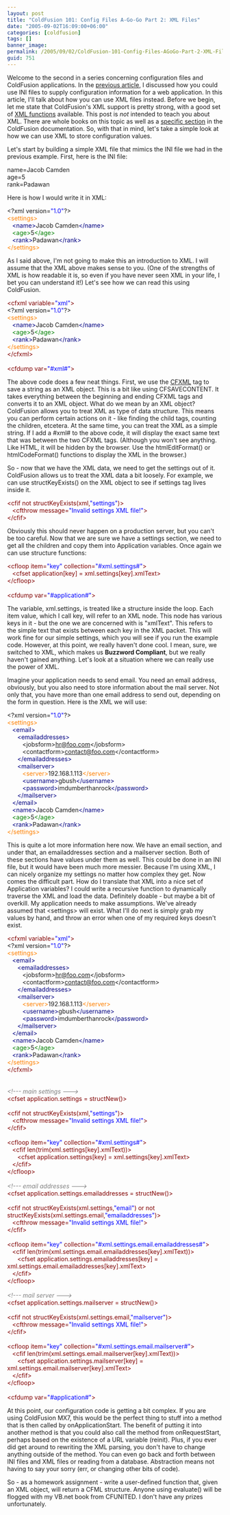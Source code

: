 ```yaml
---
layout: post
title: "ColdFusion 101: Config Files A-Go-Go Part 2: XML Files"
date: "2005-09-02T16:09:00+06:00"
categories: [coldfusion]
tags: []
banner_image: 
permalink: /2005/09/02/ColdFusion-101-Config-Files-AGoGo-Part-2-XML-Files
guid: 751
---
```


Welcome to the second in a series concerning configuration files and ColdFusion applications. In the <a href="http://ray.camdenfamily.com/index.cfm/2005/8/26/ColdFusion-101-Config-Files-AGoGo">previous article</a>, I discussed how you could use INI files to supply configuration information for a web application. In this article, I'll talk about how you can use XML files instead. Before we begin, let me state that ColdFusion's XML support is pretty strong, with a good set of <a href="http://livedocs.macromedia.com/coldfusion/7/htmldocs/00000372.htm">XML functions</a> available. This post is <i>not</i> intended to teach you about XML. There are whole books on this topic as well as a <a href="http://livedocs.macromedia.com/coldfusion/7/htmldocs/00001505.htm">specific section</a> in the ColdFusion documentation. So, with that in mind, let's take a simple look at how we can use XML to store configuration values.

Let's start by building a simple XML file that mimics the INI  file we had in the previous example. First, here is the INI file:

<div class="code">name=Jacob Camden<br>
age=5<br>
rank=Padawan</div>

Here is how I would write it in XML:

<div class="code">&lt;?xml version=<FONT COLOR=BLUE>"1.0"</FONT>?&gt;<br>
<FONT COLOR=NAVY><FONT COLOR=FF8000>&lt;settings&gt;</FONT></FONT><br>
&nbsp;&nbsp;&nbsp;<FONT COLOR=NAVY>&lt;name&gt;</FONT>Jacob Camden<FONT COLOR=NAVY>&lt;/name&gt;</FONT><br>
&nbsp;&nbsp;&nbsp;<FONT COLOR=GREEN>&lt;age&gt;</FONT>5<FONT COLOR=GREEN>&lt;/age&gt;</FONT><br>
&nbsp;&nbsp;&nbsp;<FONT COLOR=NAVY>&lt;rank&gt;</FONT>Padawan<FONT COLOR=NAVY>&lt;/rank&gt;</FONT><br>
<FONT COLOR=NAVY><FONT COLOR=FF8000>&lt;/settings&gt;</FONT></FONT></div>

As I said above, I'm not going to make this an introduction to XML. I will assume that the XML above makes sense to you. (One of the strengths of XML is how readable it is, so even if you have never seen XML in your life, I bet you can understand it!) Let's see how we can read this using ColdFusion.

<div class="code"><FONT COLOR=MAROON>&lt;cfxml variable=<FONT COLOR=BLUE>"xml"</FONT>&gt;</FONT><br>
&lt;?xml version=<FONT COLOR=BLUE>"1.0"</FONT>?&gt;<br>
<FONT COLOR=NAVY><FONT COLOR=FF8000>&lt;settings&gt;</FONT></FONT><br>
&nbsp;&nbsp;&nbsp;<FONT COLOR=NAVY>&lt;name&gt;</FONT>Jacob Camden<FONT COLOR=NAVY>&lt;/name&gt;</FONT><br>
&nbsp;&nbsp;&nbsp;<FONT COLOR=GREEN>&lt;age&gt;</FONT>5<FONT COLOR=GREEN>&lt;/age&gt;</FONT><br>
&nbsp;&nbsp;&nbsp;<FONT COLOR=NAVY>&lt;rank&gt;</FONT>Padawan<FONT COLOR=NAVY>&lt;/rank&gt;</FONT><br>
<FONT COLOR=NAVY><FONT COLOR=FF8000>&lt;/settings&gt;</FONT></FONT><br>
<FONT COLOR=MAROON>&lt;/cfxml&gt;</FONT><br>
<br>
<FONT COLOR=MAROON>&lt;cfdump var=<FONT COLOR=BLUE>"#xml#"</FONT>&gt;</FONT></div>

The above code does a few neat things. First, we use the <a href="http://livedocs.macromedia.com/coldfusion/7/htmldocs/00000352.htm">CFXML</a> tag to save a string as an XML object. This is a bit like using CFSAVECONTENT. It takes everything between the beginning and ending CFXML tags and converts it to an XML object. What do we mean by an XML object? ColdFusion allows you to treat XML as type of data structure. This means you can perform certain actions on it - like finding the child tags, counting the children, etcetera. At the same time, you can treat the XML as a simple string. If I add a <cfoutput>#xml#</cfoutput> to the above code, it will display the exact same text that was between the two CFXML tags. (Although you won't see anything. Like HTML, it will be hidden by the browser. Use the htmlEditFormat() or htmlCodeFormat() functions to display the XML in the browser.) 

So - now that we have the XML data, we need to get the settings out of it. ColdFusion allows us to treat the XML data a bit loosely. For example, we can use structKeyExists() on the XML object to see if settings tag lives inside it. 

<div class="code"><FONT COLOR=MAROON>&lt;cfif not structKeyExists(xml,<FONT COLOR=BLUE>"settings"</FONT>)&gt;</FONT><br>
&nbsp;&nbsp;&nbsp;<FONT COLOR=MAROON>&lt;cfthrow message=<FONT COLOR=BLUE>"Invalid settings XML file!"</FONT>&gt;</FONT><br>
<FONT COLOR=MAROON>&lt;/cfif&gt;</FONT></div>

Obviously this should never happen on a production server, but you can't be too careful. Now that we are sure we have a settings section, we need to get all the children and copy them into Application variables. Once again we can use structure functions:

<div class="code"><FONT COLOR=MAROON>&lt;cfloop item=<FONT COLOR=BLUE>"key"</FONT> collection=<FONT COLOR=BLUE>"#xml.settings#"</FONT>&gt;</FONT><br>
&nbsp;&nbsp;&nbsp;<FONT COLOR=MAROON>&lt;cfset application[key] = xml.settings[key].xmlText&gt;</FONT><br>
<FONT COLOR=MAROON>&lt;/cfloop&gt;</FONT><br>
<br>
<FONT COLOR=MAROON>&lt;cfdump var=<FONT COLOR=BLUE>"#application#"</FONT>&gt;</FONT></div>

The variable, xml.settings, is treated like a structure inside the loop. Each item value, which I call key, will refer to an XML node. This node has various keys in it - but the one we are concerned with is "xmlText". This refers to the simple text that exists between each key in the XML packet. This will work fine for our simple settings, which you will see if you run the example code. However, at this point, we really haven't done cool. I mean, sure, we switched to XML, which makes us <b>Buzzword Compliant</b>, but we really haven't gained anything. Let's look at a situation where we can really use the power of XML. 

Imagine your application needs to send email. You need an email address, obviously, but you also need to store information about the mail server. Not only that, you have more than one email address to send out, depending on the form in question. Here is the XML we will use:

<div class="code">&lt;?xml version=<FONT COLOR=BLUE>"1.0"</FONT>?&gt;<br>
<FONT COLOR=NAVY><FONT COLOR=FF8000>&lt;settings&gt;</FONT></FONT><br>
&nbsp;&nbsp;&nbsp;<FONT COLOR=NAVY>&lt;email&gt;</FONT><br>
&nbsp;&nbsp;&nbsp;&nbsp;&nbsp;&nbsp;<FONT COLOR=NAVY>&lt;emailaddresses&gt;</FONT><br>
&nbsp;&nbsp;&nbsp;&nbsp;&nbsp;&nbsp;&nbsp;&nbsp;&nbsp;&lt;jobsform&gt;<A HREF="mailto:hr@foo.com">hr@foo.com</A>&lt;/jobsform&gt;<br>
&nbsp;&nbsp;&nbsp;&nbsp;&nbsp;&nbsp;&nbsp;&nbsp;&nbsp;&lt;contactform&gt;<A HREF="mailto:contact@foo.com">contact@foo.com</A>&lt;/contactform&gt;<br>
&nbsp;&nbsp;&nbsp;&nbsp;&nbsp;&nbsp;<FONT COLOR=NAVY>&lt;/emailaddresses&gt;</FONT><br>
&nbsp;&nbsp;&nbsp;&nbsp;&nbsp;&nbsp;<FONT COLOR=NAVY>&lt;mailserver&gt;</FONT><br>
&nbsp;&nbsp;&nbsp;&nbsp;&nbsp;&nbsp;&nbsp;&nbsp;&nbsp;<FONT COLOR=NAVY><FONT COLOR=FF8000>&lt;server&gt;</FONT></FONT>192.168.1.113<FONT COLOR=NAVY><FONT COLOR=FF8000>&lt;/server&gt;</FONT></FONT><br>
&nbsp;&nbsp;&nbsp;&nbsp;&nbsp;&nbsp;&nbsp;&nbsp;&nbsp;<FONT COLOR=NAVY>&lt;username&gt;</FONT>gbush<FONT COLOR=NAVY>&lt;/username&gt;</FONT><br>
&nbsp;&nbsp;&nbsp;&nbsp;&nbsp;&nbsp;&nbsp;&nbsp;&nbsp;<FONT COLOR=NAVY>&lt;password&gt;</FONT>imdumberthanrock<FONT COLOR=NAVY>&lt;/password&gt;</FONT><br>
&nbsp;&nbsp;&nbsp;&nbsp;&nbsp;&nbsp;<FONT COLOR=NAVY>&lt;/mailserver&gt;</FONT><br>
&nbsp;&nbsp;&nbsp;<FONT COLOR=NAVY>&lt;/email&gt;</FONT><br>
&nbsp;&nbsp;&nbsp;<FONT COLOR=NAVY>&lt;name&gt;</FONT>Jacob Camden<FONT COLOR=NAVY>&lt;/name&gt;</FONT><br>
&nbsp;&nbsp;&nbsp;<FONT COLOR=GREEN>&lt;age&gt;</FONT>5<FONT COLOR=GREEN>&lt;/age&gt;</FONT><br>
&nbsp;&nbsp;&nbsp;<FONT COLOR=NAVY>&lt;rank&gt;</FONT>Padawan<FONT COLOR=NAVY>&lt;/rank&gt;</FONT><br>
<FONT COLOR=NAVY><FONT COLOR=FF8000>&lt;/settings&gt;</FONT></FONT></div>

This is quite a lot more information here now. We have an email section, and under that, an emailaddresses section and a mailserver section. Both of these sections have values under them as well. This could be done in an INI file, but it would have been much more messier. Because I'm using XML, I can nicely organize my settings no matter how complex they get. Now comes the difficult part. How do I translate that XML into a nice set of Application variables? I could write a recursive function to dynamically traverse the XML and load the data. Definitely doable - but maybe a bit of overkill. My application needs to make assumptions. We've already assumed that &lt;settings&gt; will exist. What I'll do next is simply grab my values by hand, and throw an error when one of my required keys doesn't exist.

<div class="code"><FONT COLOR=MAROON>&lt;cfxml variable=<FONT COLOR=BLUE>"xml"</FONT>&gt;</FONT><br>
&lt;?xml version=<FONT COLOR=BLUE>"1.0"</FONT>?&gt;<br>
<FONT COLOR=NAVY><FONT COLOR=FF8000>&lt;settings&gt;</FONT></FONT><br>
&nbsp;&nbsp;&nbsp;<FONT COLOR=NAVY>&lt;email&gt;</FONT><br>
&nbsp;&nbsp;&nbsp;&nbsp;&nbsp;&nbsp;<FONT COLOR=NAVY>&lt;emailaddresses&gt;</FONT><br>
&nbsp;&nbsp;&nbsp;&nbsp;&nbsp;&nbsp;&nbsp;&nbsp;&nbsp;&lt;jobsform&gt;<A HREF="mailto:hr@foo.com">hr@foo.com</A>&lt;/jobsform&gt;<br>
&nbsp;&nbsp;&nbsp;&nbsp;&nbsp;&nbsp;&nbsp;&nbsp;&nbsp;&lt;contactform&gt;<A HREF="mailto:contact@foo.com">contact@foo.com</A>&lt;/contactform&gt;<br>
&nbsp;&nbsp;&nbsp;&nbsp;&nbsp;&nbsp;<FONT COLOR=NAVY>&lt;/emailaddresses&gt;</FONT><br>
&nbsp;&nbsp;&nbsp;&nbsp;&nbsp;&nbsp;<FONT COLOR=NAVY>&lt;mailserver&gt;</FONT><br>
&nbsp;&nbsp;&nbsp;&nbsp;&nbsp;&nbsp;&nbsp;&nbsp;&nbsp;<FONT COLOR=NAVY><FONT COLOR=FF8000>&lt;server&gt;</FONT></FONT>192.168.1.113<FONT COLOR=NAVY><FONT COLOR=FF8000>&lt;/server&gt;</FONT></FONT><br>
&nbsp;&nbsp;&nbsp;&nbsp;&nbsp;&nbsp;&nbsp;&nbsp;&nbsp;<FONT COLOR=NAVY>&lt;username&gt;</FONT>gbush<FONT COLOR=NAVY>&lt;/username&gt;</FONT><br>
&nbsp;&nbsp;&nbsp;&nbsp;&nbsp;&nbsp;&nbsp;&nbsp;&nbsp;<FONT COLOR=NAVY>&lt;password&gt;</FONT>imdumberthanrock<FONT COLOR=NAVY>&lt;/password&gt;</FONT><br>
&nbsp;&nbsp;&nbsp;&nbsp;&nbsp;&nbsp;<FONT COLOR=NAVY>&lt;/mailserver&gt;</FONT><br>
&nbsp;&nbsp;&nbsp;<FONT COLOR=NAVY>&lt;/email&gt;</FONT><br>
&nbsp;&nbsp;&nbsp;<FONT COLOR=NAVY>&lt;name&gt;</FONT>Jacob Camden<FONT COLOR=NAVY>&lt;/name&gt;</FONT><br>
&nbsp;&nbsp;&nbsp;<FONT COLOR=GREEN>&lt;age&gt;</FONT>5<FONT COLOR=GREEN>&lt;/age&gt;</FONT><br>
&nbsp;&nbsp;&nbsp;<FONT COLOR=NAVY>&lt;rank&gt;</FONT>Padawan<FONT COLOR=NAVY>&lt;/rank&gt;</FONT><br>
<FONT COLOR=NAVY><FONT COLOR=FF8000>&lt;/settings&gt;</FONT></FONT><br>
<FONT COLOR=MAROON>&lt;/cfxml&gt;</FONT><br>
<br>
<br>
<FONT COLOR=GRAY><I>&lt;!--- main settings ---&gt;</I></FONT><br>
<FONT COLOR=MAROON>&lt;cfset application.settings = structNew()&gt;</FONT><br>
<br>
<FONT COLOR=MAROON>&lt;cfif not structKeyExists(xml,<FONT COLOR=BLUE>"settings"</FONT>)&gt;</FONT><br>
&nbsp;&nbsp;&nbsp;<FONT COLOR=MAROON>&lt;cfthrow message=<FONT COLOR=BLUE>"Invalid settings XML file!"</FONT>&gt;</FONT><br>
<FONT COLOR=MAROON>&lt;/cfif&gt;</FONT><br>
<br>
<FONT COLOR=MAROON>&lt;cfloop item=<FONT COLOR=BLUE>"key"</FONT> collection=<FONT COLOR=BLUE>"#xml.settings#"</FONT>&gt;</FONT><br>
&nbsp;&nbsp;&nbsp;<FONT COLOR=MAROON>&lt;cfif len(trim(xml.settings[key].xmlText))&gt;</FONT><br>
&nbsp;&nbsp;&nbsp;&nbsp;&nbsp;&nbsp;<FONT COLOR=MAROON>&lt;cfset application.settings[key] = xml.settings[key].xmlText&gt;</FONT><br>
&nbsp;&nbsp;&nbsp;<FONT COLOR=MAROON>&lt;/cfif&gt;</FONT><br>
<FONT COLOR=MAROON>&lt;/cfloop&gt;</FONT><br>
<br>
<FONT COLOR=GRAY><I>&lt;!--- email addresses ---&gt;</I></FONT><br>
<FONT COLOR=MAROON>&lt;cfset application.settings.emailaddresses = structNew()&gt;</FONT><br>
<br>
<FONT COLOR=MAROON>&lt;cfif not structKeyExists(xml.settings,<FONT COLOR=BLUE>"email"</FONT>) or not structKeyExists(xml.settings.email,<FONT COLOR=BLUE>"emailaddresses"</FONT>)&gt;</FONT><br>
&nbsp;&nbsp;&nbsp;<FONT COLOR=MAROON>&lt;cfthrow message=<FONT COLOR=BLUE>"Invalid settings XML file!"</FONT>&gt;</FONT><br>
<FONT COLOR=MAROON>&lt;/cfif&gt;</FONT><br>
<br>
<FONT COLOR=MAROON>&lt;cfloop item=<FONT COLOR=BLUE>"key"</FONT> collection=<FONT COLOR=BLUE>"#xml.settings.email.emailaddresses#"</FONT>&gt;</FONT><br>
&nbsp;&nbsp;&nbsp;<FONT COLOR=MAROON>&lt;cfif len(trim(xml.settings.email.emailaddresses[key].xmlText))&gt;</FONT><br>
&nbsp;&nbsp;&nbsp;&nbsp;&nbsp;&nbsp;<FONT COLOR=MAROON>&lt;cfset application.settings.emailaddresses[key] = xml.settings.email.emailaddresses[key].xmlText&gt;</FONT><br>
&nbsp;&nbsp;&nbsp;<FONT COLOR=MAROON>&lt;/cfif&gt;</FONT><br>
<FONT COLOR=MAROON>&lt;/cfloop&gt;</FONT><br>
<br>
<FONT COLOR=GRAY><I>&lt;!--- mail server ---&gt;</I></FONT><br>
<FONT COLOR=MAROON>&lt;cfset application.settings.mailserver = structNew()&gt;</FONT><br>
<br>
<FONT COLOR=MAROON>&lt;cfif not structKeyExists(xml.settings.email,<FONT COLOR=BLUE>"mailserver"</FONT>)&gt;</FONT><br>
&nbsp;&nbsp;&nbsp;<FONT COLOR=MAROON>&lt;cfthrow message=<FONT COLOR=BLUE>"Invalid settings XML file!"</FONT>&gt;</FONT><br>
<FONT COLOR=MAROON>&lt;/cfif&gt;</FONT><br>
<br>
<FONT COLOR=MAROON>&lt;cfloop item=<FONT COLOR=BLUE>"key"</FONT> collection=<FONT COLOR=BLUE>"#xml.settings.email.mailserver#"</FONT>&gt;</FONT><br>
&nbsp;&nbsp;&nbsp;<FONT COLOR=MAROON>&lt;cfif len(trim(xml.settings.email.mailserver[key].xmlText))&gt;</FONT><br>
&nbsp;&nbsp;&nbsp;&nbsp;&nbsp;&nbsp;<FONT COLOR=MAROON>&lt;cfset application.settings.mailserver[key] = xml.settings.email.mailserver[key].xmlText&gt;</FONT><br>
&nbsp;&nbsp;&nbsp;<FONT COLOR=MAROON>&lt;/cfif&gt;</FONT><br>
<FONT COLOR=MAROON>&lt;/cfloop&gt;</FONT><br>
<br>
<FONT COLOR=MAROON>&lt;cfdump var=<FONT COLOR=BLUE>"#application#"</FONT>&gt;</FONT></div>

At this point, our configuration code is getting a bit complex. If you are using ColdFusion MX7, this would be the perfect thing to stuff into a method that is then called by onApplicationStart. The benefit of putting it into another method is that you could also call the method from onRequestStart, perhaps based on the existence of a URL variable (reinit). Plus, if you ever did get around to rewriting the XML parsing, you don't have to change anything outside of the method. You can even go back and forth between INI files and XML files or reading from a database. Abstraction means not having to say your sorry (err, or changing other bits of code).

So - as a homework assignment - write a user-defined function that, given an XML object, will return a CFML structure. Anyone using evaluate() will be flogged with my VB.net book from CFUNITED. I don't have any prizes unfortunately.
